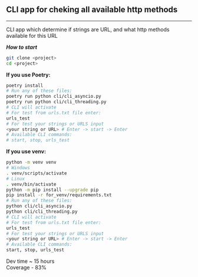 ## CLI app for cheking all available http methods  

***
CLI app which determine if strings are URL, and what http methods  available for this URL  

***How to start***  

```bash
git clone <project>
cd <project>
```

**If you use Poetry:**  
```bash
poetry install
# Run any of these files:
poetry run python cli/cli_asyncio.py
poetry run python cli/cli_threading.py
# CLI will activate
# For test from urls.txt file enter:
urls_test
# For test your strings or URLS input
<your string or URL> # Enter -> start -> Enter
# Available CLI commands:
# start, stop, urls_test
```
**If you use venv:**  
```bash
python -m venv venv
# Windows
. venv/scripts/activate 
# Linux
. venv/bin/activate
python -m pip install --upgrade pip
pip install -r for_venv/requirements.txt
# Run any of these files:
python cli/cli_asyncio.py
python cli/cli_threading.py
# CLI will activate
# For test from urls.txt file enter:
urls_test
# For test your strings or URLS input
<your string or URL> # Enter -> start -> Enter
# Available CLI commands:
start, stop, urls_test
```

Dev time ~ 15 hours  
Coverage - 83%